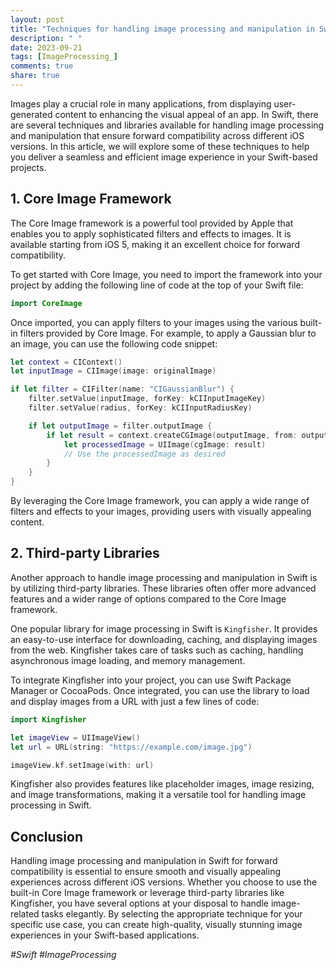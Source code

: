 ```yaml
---
layout: post
title: "Techniques for handling image processing and manipulation in Swift for forward compatibility"
description: " "
date: 2023-09-21
tags: [ImageProcessing_]
comments: true
share: true
---
```


Images play a crucial role in many applications, from displaying user-generated content to enhancing the visual appeal of an app. In Swift, there are several techniques and libraries available for handling image processing and manipulation that ensure forward compatibility across different iOS versions. In this article, we will explore some of these techniques to help you deliver a seamless and efficient image experience in your Swift-based projects.

## 1. Core Image Framework

The Core Image framework is a powerful tool provided by Apple that enables you to apply sophisticated filters and effects to images. It is available starting from iOS 5, making it an excellent choice for forward compatibility.

To get started with Core Image, you need to import the framework into your project by adding the following line of code at the top of your Swift file:

```swift
import CoreImage
```

Once imported, you can apply filters to your images using the various built-in filters provided by Core Image. For example, to apply a Gaussian blur to an image, you can use the following code snippet:

```swift
let context = CIContext()
let inputImage = CIImage(image: originalImage)

if let filter = CIFilter(name: "CIGaussianBlur") {
    filter.setValue(inputImage, forKey: kCIInputImageKey)
    filter.setValue(radius, forKey: kCIInputRadiusKey)

    if let outputImage = filter.outputImage {
        if let result = context.createCGImage(outputImage, from: outputImage.extent) {
            let processedImage = UIImage(cgImage: result)
            // Use the processedImage as desired
        }
    }
}
```

By leveraging the Core Image framework, you can apply a wide range of filters and effects to your images, providing users with visually appealing content.

## 2. Third-party Libraries

Another approach to handle image processing and manipulation in Swift is by utilizing third-party libraries. These libraries often offer more advanced features and a wider range of options compared to the Core Image framework.

One popular library for image processing in Swift is `Kingfisher`. It provides an easy-to-use interface for downloading, caching, and displaying images from the web. Kingfisher takes care of tasks such as caching, handling asynchronous image loading, and memory management.

To integrate Kingfisher into your project, you can use Swift Package Manager or CocoaPods. Once integrated, you can use the library to load and display images from a URL with just a few lines of code:

```swift
import Kingfisher

let imageView = UIImageView()
let url = URL(string: "https://example.com/image.jpg")

imageView.kf.setImage(with: url)
```

Kingfisher also provides features like placeholder images, image resizing, and image transformations, making it a versatile tool for handling image processing in Swift.

## Conclusion

Handling image processing and manipulation in Swift for forward compatibility is essential to ensure smooth and visually appealing experiences across different iOS versions. Whether you choose to use the built-in Core Image framework or leverage third-party libraries like Kingfisher, you have several options at your disposal to handle image-related tasks elegantly. By selecting the appropriate technique for your specific use case, you can create high-quality, visually stunning image experiences in your Swift-based applications.

_#Swift #ImageProcessing_
